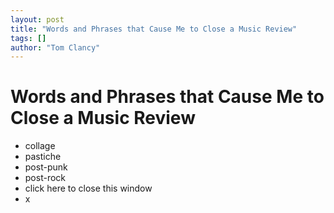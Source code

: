 ```yaml
---
layout: post
title: "Words and Phrases that Cause Me to Close a Music Review"
tags: []
author: "Tom Clancy"
---
```


# Words and Phrases that Cause Me to Close a Music Review

<ul>
	<li>collage</li>
	<li>pastiche</li>
	<li>post-punk</li>
	<li>post-rock</li>
	<li>click here to close this window</li>
	<li>x</li>
</ul>
